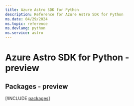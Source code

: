 ```yaml
---
title: Azure Astro SDK for Python
description: Reference for Azure Astro SDK for Python
ms.date: 04/29/2024
ms.topic: reference
ms.devlang: python
ms.service: astro
---
```

# Azure Astro SDK for Python - preview
## Packages - preview
[!INCLUDE [packages](astro-index.md)]